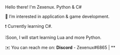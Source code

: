 Hello there! I'm Zexenux.
Python & C#

👀 I’m interested in application & game development.

❗ Currently learning C#.

❕Soon, I will start learning Lua and more Python.

✉️ You can reach me on: **Discord** - Zexenux#6865 | **

<!---
Zexenux/Zexenux is a ✨ special ✨ repository because its `README.md` (this file) appears on your GitHub profile.
You can click the Preview link to take a look at your changes.
--->
